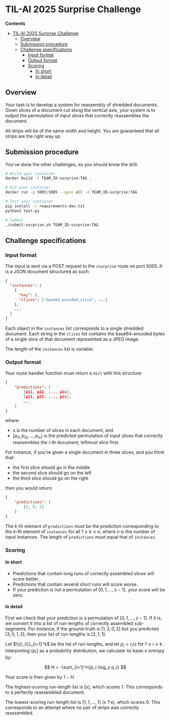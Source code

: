 # TIL-AI 2025 Surprise Challenge

**Contents**
- [TIL-AI 2025 Surprise Challenge](#til-ai-2025-surprise-challenge)
  - [Overview](#overview)
  - [Submission procedure](#submission-procedure)
  - [Challenge specifications](#challenge-specifications)
    - [Input format](#input-format)
    - [Output format](#output-format)
    - [Scoring](#scoring)
      - [In short](#in-short)
      - [In detail](#in-detail)


## Overview

Your task is to develop a system for reassembly of shredded documents. Given slices of a document cut along the vertical axis, your system is to output the permutation of input slices that correctly reassembles the document.

All strips will be of the same width and height. You are guaranteed that all strips are the right way up.


## Submission procedure

You've done the other challenges, so you should know the drill:

```bash
# Build your container
docker build -t TEAM_ID-surprise:TAG .

# Run your container
docker run -p 5005:5005 --gpus all -d TEAM_ID-surprise:TAG

# Test your container
pip install -r requirements-dev.txt
python3 test.py

# Submit
./submit-surprise.sh TEAM_ID-surprise:TAG
```


## Challenge specifications

### Input format

The input is sent via a POST request to the `/surprise` route on port 5005. It is a JSON document structured as such:

```json
{
  "instances": [
    {
      "key": 0,
      "slices": ["base64_encoded_slice", ...]
    },
    ...
  ]
}
```

Each object in the `instances` list corresponds to a single shredded document. Each string in the `slices` list contains the base64-encoded bytes of a single slice of that document represented as a JPEG image.

The length of the `instances` list is variable.


### Output format

Your route handler function must return a `dict` with this structure:

```json
{
    "predictions": [
        [p11, p12, ..., p1s],
        [p21, p22, ..., p2s],
        ...
    ]
}
```

where:

- $s$ is the number of slices in each document, and 
- $[p_{i1}, p_{i2}, \dots, p_{is}]$ is the predicted permutation of input slices that correctly reassembles the $i$-th document, leftmost slice first.

For instance, if you're given a single document in three slices, and you think that:

- the first slice should go in the middle
- the second slice should go on the left
- the third slice should go on the right

then you would return:

```json
{
    "predictions": [
        [1, 0, 2]
    ]
}
```

The $k$-th element of `predictions` must be the prediction corresponding to the $k$-th element of `instances` for all $1 \le k \le n$, where $n$ is the number of input instances. The length of `predictions` must equal that of `instances`.


### Scoring

#### In short

- Predictions that contain long runs of correctly assembled slices will score better.
- Predictions that contain several short runs will score worse. 
- If your prediction is not a permutation of $[0, 1, \dots, s-1]$, your score will be zero.

#### In detail

First we check that your prediction is a permutation of $[0, 1, \dots, s-1]$. If it is, we convert it into a list of run-lengths of correctly assembled sub-segments. For instance, if the ground-truth is $[1, 3, 0, 2]$ but you predicted $[3, 0, 1, 2]$, then your list of run-lengths is $[2, 1, 1]$.

Let $\\{r_i\\}_{i=1}^k$ be the list of run-lengths, and let $p_i = r_i/s$ for $1 \le i \le k$. Interpreting $\{p_i\}$ as a probability distribution, we calculate its base-*s* entropy by:

$$
H = -\sum_{i=1}^n{p_i \log_s p_i}
$$

Your score is then given by $1 - H$.

The highest-scoring run-length list is $[s]$, which scores 1. This corresponds to a perfectly reassembled document.

The lowest-scoring run-length list is $[1, 1, \dots, 1]$ ($s$ 1's), which scores 0. This corresponds to an attempt where no pair of strips was correctly reassembled.

